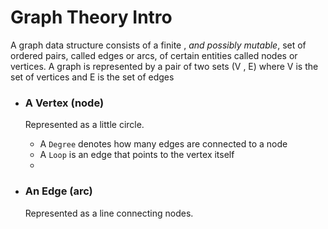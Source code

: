 # Graph Theory Intro

A graph data structure consists of a finite , *and possibly mutable*, set of ordered pairs, called edges or arcs, of certain entities called nodes or vertices. A graph is represented by a pair of two sets (V , E)
where V is the set of vertices and E is the set of edges

<!--TL;DR a graph is formed by vertices and edges connecting the vertices -->


+ ### A Vertex (node)
    Represented as a little circle.
    + A `Degree` denotes how many edges are connected to a node
    + A `Loop` is an edge that points to the vertex itself
    +


+ ### An Edge (arc)
    Represented as a line connecting nodes.
